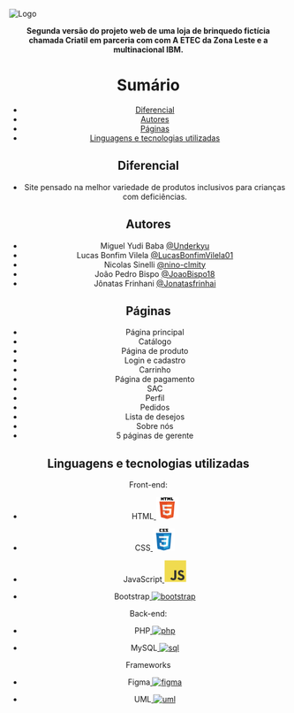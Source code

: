 ![Logo](https://github.com/Underkyu/Criatil_2.0/blob/391995f5c6b6c3295acc67f50d77f9a43cc9129e/VERS%C3%83O_HTML/imagens/Logo/criatillogo.png)
<center><b>Segunda versão do projeto web de uma loja de brinquedo fictícia chamada Criatil em parceria com com A ETEC da Zona Leste e a multinacional IBM.</b>

# Sumário

  - [Diferencial](#diferencial)
  - [Autores](#autores)
   - [Páginas](#páginas)
  - [Linguagens e tecnologias utilizadas](#linguagens-e-tecnologias-utilizadas)
  

## Diferencial
- Site pensado na melhor variedade de produtos inclusivos para crianças com deficiências.
## Autores

- Miguel Yudi Baba [@Underkyu](https://github.com/Underkyu)
- Lucas Bonfim Vilela [@LucasBonfimVilela01](https://github.com/LucasBonfimVilela01)
- Nicolas Sinelli [@nino-clmity](https://github.com/nino-clmity)
- João Pedro Bispo [@JoaoBispo18](https://github.com/JoaoBispo18)
- Jônatas Frinhani [@Jonatasfrinhai](https://github.com/Jonatasfrinhai)

## Páginas
- Página principal 
- Catálogo 
- Página de produto 
- Login e cadastro
- Carrinho 
- Página de pagamento
- SAC
- Perfil 
- Pedidos
- Lista de desejos
- Sobre nós
- 5 páginas de gerente

## Linguagens e tecnologias utilizadas

Front-end: 

- <lable>HTML</lable><a href="https://www.w3.org/html/" target="_blank" rel="noreferrer"> 
    <img src="https://raw.githubusercontent.com/devicons/devicon/master/icons/html5/html5-original-wordmark.svg" alt="html5" width="40" height="40"/> 
</a>

- <lable>CSS</lable><a href="https://www.w3schools.com/css/" target="_blank" rel="noreferrer"> 
    <img src="https://raw.githubusercontent.com/devicons/devicon/master/icons/css3/css3-original-wordmark.svg" alt="css3" width="40" height="40"/> 
  </a>

- <lable>JavaScript</lable><a href="https://developer.mozilla.org/en-US/docs/Web/JavaScript" target="_blank" rel="noreferrer"> 
    <img src="https://raw.githubusercontent.com/devicons/devicon/master/icons/javascript/javascript-original.svg" alt="javascript" width="40" height="40"/> 
  </a>

- <lable>Bootstrap</lable><a href="https://getbootstrap.com/" target="_blank" rel="noreferrer"> 
    <img src="https://cdn.jsdelivr.net/gh/devicons/devicon@latest/icons/bootstrap/bootstrap-original.svg" alt="bootstrap" width="40" height="40"/> 
  </a>
    


Back-end: 

- <lable>PHP</lable><a href="https://www.php.net/" target="_blank" rel="noreferrer"> 
    <img src="https://cdn.jsdelivr.net/gh/devicons/devicon@latest/icons/php/php-original.svg" alt="php" width="40" height="40"/> 
  </a>

- <lable>MySQL</lable><a href="https://www.w3schools.com/sql/" target="_blank" rel="noreferrer"> 
    <img src="https://cdn.jsdelivr.net/gh/devicons/devicon@latest/icons/mysql/mysql-original-wordmark.svg" alt="sql" width="40" height="40"/> 
  </a>

Frameworks

- <lable>Figma</lable><a href="https://www.figma.com/" target="_blank" rel="noreferrer"> 
    <img src="https://www.vectorlogo.zone/logos/figma/figma-icon.svg" alt="figma" width="40" height="40"/> 
  </a> 

- <lable>UML</lable><a href="https://www.uml.org/" target="_blank" rel="noreferrer"> 
    <img src="https://upload.wikimedia.org/wikipedia/commons/d/d5/UML_logo.svg" alt="uml" width="40" height="40"/> 
  </a> 
